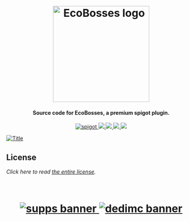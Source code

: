 <h1 align="center">
  <br>
    <img src="https://i.imgur.com/3n3ssb4.png" alt="EcoBosses logo" width="256">
  <br>
</h1>

<h4 align="center">Source code for EcoBosses, a premium spigot plugin.</h4>

<p align="center">
    <a href="https://polymart.org/resource/1-16-1-17-ecobosses.525">
        <img alt="spigot" src="https://img.shields.io/badge/polymart-ecobosses-blue?style=for-the-badge"/>
    </a>
    <a href="https://bstats.org/plugin/bukkit/EcoBosses" alt="bstats servers">
        <img src="https://img.shields.io/bstats/servers/10635?color=blue&style=for-the-badge"/>
    </a>
    <a href="https://bstats.org/plugin/bukkit/EcoBosses" alt="bstats players">
        <img src="https://img.shields.io/bstats/players/10635?color=blue&style=for-the-badge"/>
    </a>
    <a href="https://ecobosses.willfp.com/" alt="Docs (gitbook)">
        <img src="https://img.shields.io/badge/docs-gitbook-blue?style=for-the-badge&logo=appveyor"/>
    </a>
    <a href="https://discord.gg/ZcwpSsE/" alt="Discord">
        <img src="https://img.shields.io/discord/452518336627081236?label=discord&style=for-the-badge&color=blue"/>
    </a>
</p>


[![Title](https://i.imgur.com/BI4O6Xi.png)]()

## License
*Click here to read [the entire license](https://github.com/Auxilor/EcoBosses/blob/master/LICENSE.md).*

<h1 align="center">
  <br>
    <a href="http://gamersupps.gg/discount/Auxilor?afmc=Auxilor" target="_blank">
      <img src="https://i.imgur.com/uFDpBAC.png" alt="supps banner">
    </a>
    <a href="https://dedimc.promo/Auxilor" target="_blank">
      <img src="https://i.imgur.com/zdDLhFA.png" alt="dedimc banner">
    </a>
  <br>
</h1>
